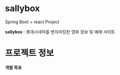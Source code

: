 # sallybox

Spring Boot + react Project

**sallybox** : 롯데시네마를 밴치마킹한 영화 정보 및 예매 사이트

# 프로젝트 정보

**개발 목표**


